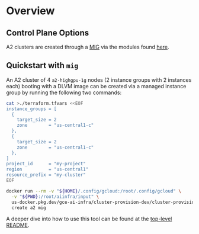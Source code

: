 # Overview

## Control Plane Options

A2 clusters are created through a [MIG](https://cloud.google.com/compute/docs/instance-groups#managed_instance_groups) via the modules found [here](./terraform/modules/cluster).

## Quickstart with `mig`

An A2 cluster of 4 `a2-highgpu-1g` nodes (2 instance groups with 2 instances each) booting with a DLVM image can be created via a managed instance group by running the following two commands:

```bash
cat >./terraform.tfvars <<EOF
instance_groups = [
  {
    target_size = 2
    zone        = "us-central1-c"
  },
  {
    target_size = 2
    zone        = "us-central1-c"
  },
]
project_id      = "my-project"
region          = "us-central1"
resource_prefix = "my-cluster"
EOF

docker run --rm -v "${HOME}/.config/gcloud:/root/.config/gcloud" \
  -v "${PWD}:/root/aiinfra/input" \
  us-docker.pkg.dev/gce-ai-infra/cluster-provision-dev/cluster-provision-image:latest \
  create a2 mig
```

A deeper dive into how to use this tool can be found at the [top-level README](../README.md#how-to-provision-a-cluster).
